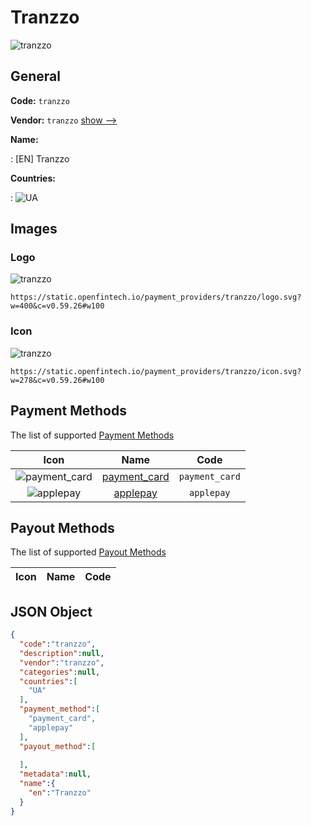 
# Tranzzo 
![tranzzo](https://static.openfintech.io/payment_providers/tranzzo/logo.svg?w=400&c=v0.59.26#w100)  

## General 
 
**Code:** `tranzzo` 
 
**Vendor:** `tranzzo` [show -->](/vendors/tranzzo/) 
 
**Name:** 
 
:	[EN] Tranzzo 
 
 
**Countries:** 
 
:	![UA](https://cdnjs.cloudflare.com/ajax/libs/flag-icon-css/3.3.0/flags/4x3/ua.svg#w24)  

## Images 

### Logo 
 
![tranzzo](https://static.openfintech.io/payment_providers/tranzzo/logo.svg?w=400&c=v0.59.26#w100)  

```
https://static.openfintech.io/payment_providers/tranzzo/logo.svg?w=400&c=v0.59.26#w100
```  

### Icon 
 
![tranzzo](https://static.openfintech.io/payment_providers/tranzzo/icon.svg?w=278&c=v0.59.26#w100)  

```
https://static.openfintech.io/payment_providers/tranzzo/icon.svg?w=278&c=v0.59.26#w100
```  

## Payment Methods 
 
The list of supported [Payment Methods](/payment-methods/) 

|Icon|Name|Code| 
|:---:|:---:|:---:| 
|![payment_card](https://static.openfintech.io/payment_methods/payment_card/icon.svg?w=278&c=v0.59.26#w100) |[payment_card](/payment-methods/payment_card/)|`payment_card`| 
|![applepay](https://static.openfintech.io/payment_methods/applepay/icon.svg?w=278&c=v0.59.26#w100) |[applepay](/payment-methods/applepay/)|`applepay`| 
 

## Payout Methods 
 
The list of supported [Payout Methods](/payout-methods/) 

|Icon|Name|Code| 
|:---:|:---:|:---:| 
 

## JSON Object 

```json
{
  "code":"tranzzo",
  "description":null,
  "vendor":"tranzzo",
  "categories":null,
  "countries":[
    "UA"
  ],
  "payment_method":[
    "payment_card",
    "applepay"
  ],
  "payout_method":[
    
  ],
  "metadata":null,
  "name":{
    "en":"Tranzzo"
  }
}
```  
